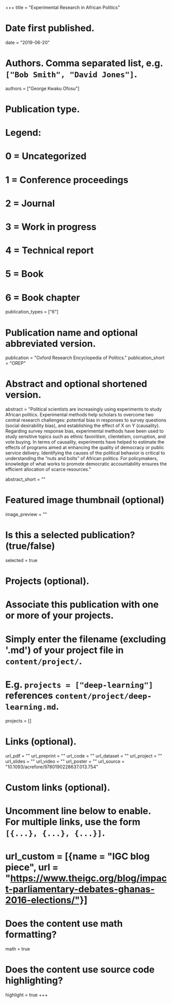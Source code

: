 +++
title = "Experimental Research in African Politics"

# Date first published.
date = "2019-06-20"

# Authors. Comma separated list, e.g. `["Bob Smith", "David Jones"]`.
authors = ["George Kwaku Ofosu"]

# Publication type.
# Legend:
# 0 = Uncategorized
# 1 = Conference proceedings
# 2 = Journal
# 3 = Work in progress
# 4 = Technical report
# 5 = Book
# 6 = Book chapter
publication_types = ["6"]

# Publication name and optional abbreviated version.
publication = "Oxford Research Encyclopedia of Politics."
 publication_short = "OREP"

# Abstract and optional shortened version.
abstract = "Political scientists are increasingly using experiments to study African politics. Experimental methods help scholars to overcome two central research challenges: potential bias in responses to survey questions (social desirability bias), and establishing the effect of X on Y (causality). Regarding survey response bias, experimental methods have been used to study sensitive topics such as ethnic favoritism, clientelism, corruption, and vote buying. In terms of causality, experiments have helped to estimate the effects of programs aimed at enhancing the quality of democracy or public service delivery. Identifying the causes of the political behavior is critical to understanding the “nuts and bolts” of African politics. For policymakers, knowledge of what works to promote democratic accountability ensures the efficient allocation of scarce resources." 

abstract_short = ""

# Featured image thumbnail (optional)
image_preview = ""

# Is this a selected publication? (true/false)
selected = true

# Projects (optional).
#   Associate this publication with one or more of your projects.
#   Simply enter the filename (excluding '.md') of your project file in `content/project/`.
#   E.g. `projects = ["deep-learning"]` references `content/project/deep-learning.md`.
projects = []

# Links (optional).
url_pdf = ""
url_preprint = ""
url_code = ""
url_dataset = ""
url_project = ""
url_slides = ""
url_video = ""
url_poster = ""
url_source = "10.1093/acrefore/9780190228637.013.754"

# Custom links (optional).
#   Uncomment line below to enable. For multiple links, use the form `[{...}, {...}, {...}]`.
# url_custom = [{name = "IGC blog piece", url = "https://www.theigc.org/blog/impact-parliamentary-debates-ghanas-2016-elections/"}]

# Does the content use math formatting?
math = true

# Does the content use source code highlighting?
highlight = true
+++
